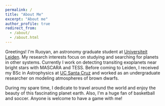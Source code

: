 ```yaml
---
permalink: /
title: "About Me"
excerpt: "About me"
author_profile: true
redirect_from: 
  - /about/
  - /about.html
---
```


Greetings! I'm Ruoyan, an astronomy graduate student at [Universiteit Leiden](https://www.universiteitleiden.nl/en/science/astronomy). My research interests focus on studying and searching for planets in other systems. Currently I work on detecting transiting exoplanets near bright stars with MASCARA and TESS. Before coming to Leiden, I received my BSc in Astrophysics at [UC Santa Cruz](https://www.astro.ucsc.edu) and worked as an undergraduate researcher on modeling atmospheres of brown dwarfs. 

During my spare time, I dedicate to travel around the world and enjoy the beauty of this fascinating planet earth. Also, I'm a huge fan of basketball and soccer. Anyone is welcome to have a game with me! 